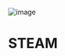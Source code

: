   ![image](https://github.com/Eljeferson/STEAM/assets/120071375/f068ab5d-7ca3-4752-b510-e4e588bac63f)

# STEAM
